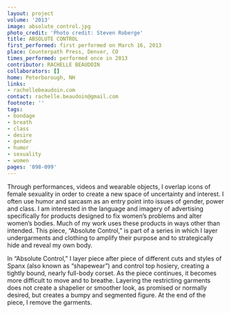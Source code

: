 ```yaml
---
layout: project
volume: '2013'
image: absolute_control.jpg
photo_credit: 'Photo credit: Steven Roberge'
title: ABSOLUTE CONTROL
first_performed: first performed on March 16, 2013
place: Counterpath Press, Denver, CO
times_performed: performed once in 2013
contributor: RACHELLE BEAUDOIN
collaborators: []
home: Peterborough, NH
links:
- rachellebeaudoin.com
contact: rachelle.beaudoin@gmail.com
footnote: ''
tags:
- bondage
- breath
- class
- desire
- gender
- humor
- sexuality
- women
pages: '098-099'
---
```


Through performances, videos and wearable objects, I overlap icons of female sexuality in order to create a new space of uncertainty and interest. I often use humor and sarcasm as an entry point into issues of gender, power and class. I am interested in the language and imagery of advertising specifically for products designed to fix women’s problems and alter women’s bodies. Much of my work uses these products in ways other than intended. This piece, “Absolute Control,” is part of a series in which I layer undergarments and clothing to amplify their purpose and to strategically hide and reveal my own body.

In “Absolute Control,” I layer piece after piece of different cuts and styles of Spanx (also known as “shapewear”) and control top hosiery, creating a tightly bound, nearly full-body corset. As the piece continues, it becomes more difficult to move and to breathe. Layering the restricting garments does not create a shapelier or smoother look, as promised or normally desired, but creates a bumpy and segmented figure. At the end of the piece, I remove the garments.
